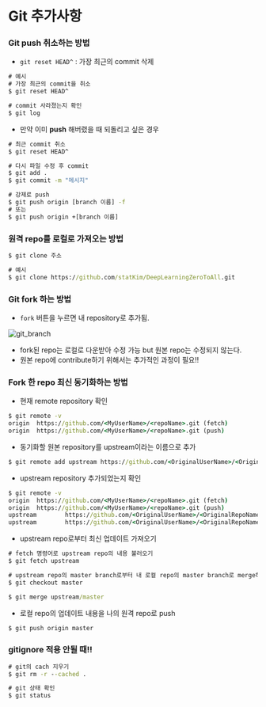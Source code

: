 # Git 추가사항



### Git push 취소하는 방법

- `git reset HEAD^` : 가장 최근의 commit 삭제

```cmd
# 예시
# 가장 최근의 commit을 취소
$ git reset HEAD^

# commit 사라졌는지 확인
$ git log
```

- 만약 이미 **push** 해버렸을 때 되돌리고 싶은 경우

```cmd
# 최근 commit 취소
$ git reset HEAD^

# 다시 파일 수정 후 commit
$ git add .
$ git commit -m "메시지"

# 강제로 push
$ git push origin [branch 이름] -f
# 또는
$ git push origin +[branch 이름]
```





### 원격 repo를 로컬로 가져오는 방법

```cmd
$ git clone 주소

# 예시
$ git clone https://github.com/statKim/DeepLearningZeroToAll.git
```



### Git fork 하는 방법

- `fork` 버튼을 누르면 내 repository로 추가됨.

![git_branch](C:/Users/%EA%B9%80%ED%98%84%EC%84%B1/ITStudy/TIL/Git/images/fork_ex.png)

- fork된 repo는 로컬로 다운받아 수정 가능 but 원본 repo는 수정되지 않는다.
- 원본 repo에 contribute하기 위해서는 추가적인 과정이 필요!!



### Fork 한 repo 최신 동기화하는 방법

- 현재 remote repository 확인

```cmd
$ git remote -v
origin  https://github.com/<MyUserName>/<repoName>.git (fetch)
origin  https://github.com/<MyUserName>/<repoName>.git (push)
```

- 동기화할 원본 repository를 upstream이라는 이름으로 추가

```cmd
$ git remote add upstream https://github.com/<OriginalUserName>/<OriginalRepoName>.git
```

- upstream repository 추가되었는지 확인

```cmd
$ git remote -v
origin  https://github.com/<MyUserName>/<repoName>.git (fetch)
origin  https://github.com/<MyUserName>/<repoName>.git (push)
upstream        https://github.com/<OriginalUserName>/<OriginalRepoName>.git (fetch)
upstream        https://github.com/<OriginalUserName>/<OriginalRepoName>.git (push)

```

- upstream repo로부터 최신 업데이트 가져오기

```cmd
# fetch 명령어로 upstream repo의 내용 불러오기
$ git fetch upstream

# upstream repo의 master branch로부터 내 로컬 repo의 master branch로 merge하기
$ git checkout master

$ git merge upstream/master
```

- 로컬 repo의 업데이트 내용을 나의 원격 repo로 push

```cmd
$ git push origin master
```



### gitignore 적용 안될 때!!

```cmd
# git의 cach 지우기
$ git rm -r --cached .

# git 상태 확인
$ git status
```

